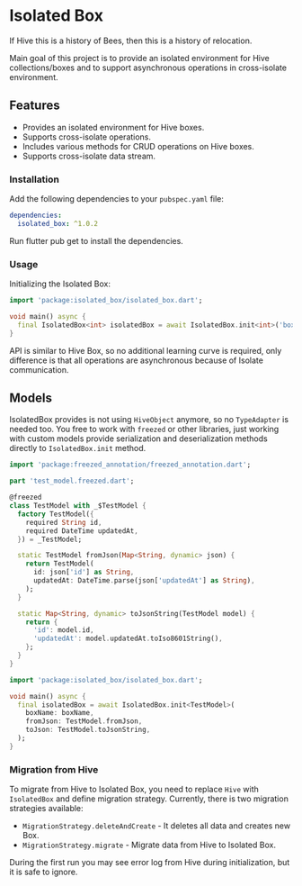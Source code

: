 # Isolated Box

If Hive this is a history of Bees, then this is a history of relocation.

Main goal of this project is to provide an isolated environment for Hive collections/boxes and to
support asynchronous operations in cross-isolate environment.

## Features

- Provides an isolated environment for Hive boxes.
- Supports cross-isolate operations.
- Includes various methods for CRUD operations on Hive boxes.
- Supports cross-isolate data stream.

### Installation

Add the following dependencies to your `pubspec.yaml` file:

```yaml
dependencies:
  isolated_box: ^1.0.2
```

Run flutter pub get to install the dependencies.

### Usage

Initializing the Isolated Box:

```dart
import 'package:isolated_box/isolated_box.dart';

void main() async {
  final IsolatedBox<int> isolatedBox = await IsolatedBox.init<int>('box_name');
}
````

API is similar to Hive Box, so no additional learning curve is required, only difference is that all
operations are asynchronous because of Isolate communication.

## Models

IsolatedBox provides is not using `HiveObject` anymore, so no `TypeAdapter` is needed too.
You free to work with `freezed` or other libraries, just working with custom models provide
serialization and deserialization methods directly to `IsolatedBox.init`
method.

```dart
import 'package:freezed_annotation/freezed_annotation.dart';

part 'test_model.freezed.dart';

@freezed
class TestModel with _$TestModel {
  factory TestModel({
    required String id,
    required DateTime updatedAt,
  }) = _TestModel;

  static TestModel fromJson(Map<String, dynamic> json) {
    return TestModel(
      id: json['id'] as String,
      updatedAt: DateTime.parse(json['updatedAt'] as String),
    );
  }

  static Map<String, dynamic> toJsonString(TestModel model) {
    return {
      'id': model.id,
      'updatedAt': model.updatedAt.toIso8601String(),
    };
  }
}
````

```dart
import 'package:isolated_box/isolated_box.dart';

void main() async {
  final isolatedBox = await IsolatedBox.init<TestModel>(
    boxName: boxName,
    fromJson: TestModel.fromJson,
    toJson: TestModel.toJsonString,
  );
}
````

### Migration from Hive

To migrate from Hive to Isolated Box, you need to replace `Hive` with `IsolatedBox` and define
migration strategy. Currently, there is two migration strategies available:

- `MigrationStrategy.deleteAndCreate` - It deletes all data and creates new Box.
- `MigrationStrategy.migrate` - Migrate data from Hive to Isolated Box.

During the first run you may see error log from Hive during initialization, but it is safe to
ignore.
